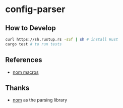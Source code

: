 # config-parser

## How to Develop

```bash
curl https://sh.rustup.rs -sSf | sh # install Rust
cargo test # to run tests
```

## References

- [nom macros](http://rust.unhandledexpression.com/nom/index.html)

## Thanks

- [nom](https://github.com/Geal/nom) as the parsing library
